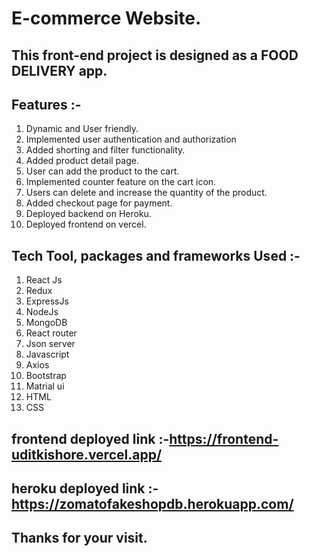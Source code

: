 # E-commerce Website.

## This front-end project is designed as a FOOD DELIVERY app.

## Features :- 

1. Dynamic and User friendly.
2. Implemented user authentication and authorization
3. Added shorting and filter functionality.
4. Added product detail page.
5. User can add the product to the cart.
6. Implemented counter feature on the cart icon.
7. Users can delete and increase the quantity of the product.
8. Added checkout page for payment.
9. Deployed backend on Heroku.
10. Deployed frontend on vercel.

## Tech Tool, packages and frameworks Used :- 

1. React Js
2. Redux
3. ExpressJs
4. NodeJs
5. MongoDB
6. React router
7. Json server
8. Javascript
9. Axios
10. Bootstrap
11. Matrial ui
12. HTML
13. CSS

## frontend deployed link :-https://frontend-uditkishore.vercel.app/
## heroku deployed link :- https://zomatofakeshopdb.herokuapp.com/

## Thanks for your visit.
